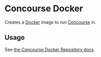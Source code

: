 # Concourse Docker

Creates a [Docker](https://www.docker.com/) image to run
[Concourse](https://concourse-ci.org) in.

## Usage

See [the Concourse Docker Repository docs](https://concourse.ci/docker-repository.html).
